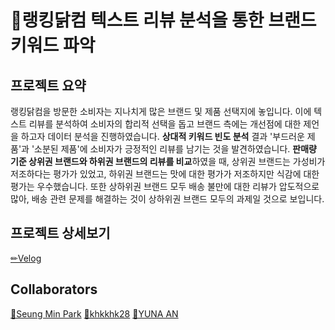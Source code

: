 # 🍗랭킹닭컴 텍스트 리뷰 분석을 통한 브랜드 키워드 파악

## 프로젝트 요약
랭킹닭컴을 방문한 소비자는 지나치게 많은 브랜드 및 제품 선택지에 놓입니다. 이에 텍스트 리뷰를 분석하여 소비자의 합리적 선택을 돕고 브랜드 측에는 개선점에 대한 제언을 하고자 데이터 분석을 진행하였습니다. **상대적 키워드 빈도 분석** 결과 '부드러운 제품'과 '소분된 제품'에 소비자가 긍정적인 리뷰를 남기는 것을 발견하였습니다. **판매량 기준 상위권 브랜드와 하위권 브랜드의 리뷰를 비교**하였을 때, 상위권 브랜드는 가성비가 저조하다는 평가가 있었고, 하위권 브랜드는 맛에 대한 평가가 저조하지만 식감에 대한 평가는 우수했습니다. 또한 상하위권 브랜드 모두 배송 불만에 대한 리뷰가 압도적으로 많아, 배송 관련 문제를 해결하는 것이 상하위권 브랜드 모두의 과제일 것으로 보입니다.

## 프로젝트 상세보기
[✏Velog](https://velog.io/@pompom_33/%EB%9E%AD%ED%82%B9%EB%8B%AD%EC%BB%B4-%EC%A0%9C%ED%92%88-%EB%A6%AC%EB%B7%B0-%EB%B6%84%EC%84%9D)

## Collaborators
[👾Seung Min Park](https://github.com/1mlucky1)
[👾khkkhk28](https://github.com/khkkhk28)
[👾YUNA AN](https://github.com/pompom33)
